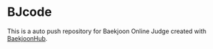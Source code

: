 # BJcode
This is a auto push repository for Baekjoon Online Judge created with [BaekjoonHub](https://github.com/BaekjoonHub/BaekjoonHub).
